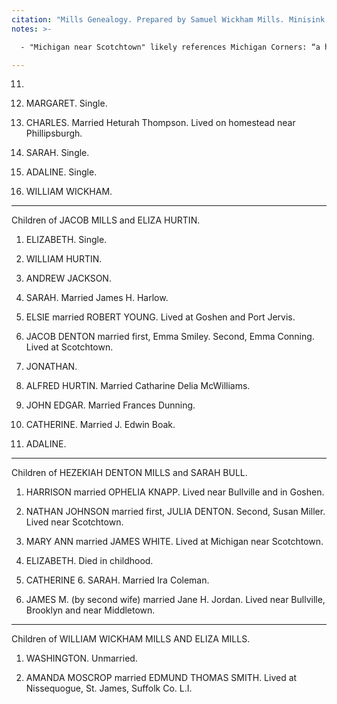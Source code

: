 ```yaml
---
citation: "Mills Genealogy. Prepared by Samuel Wickham Mills. Minisink Valley Historical Society, Port Jervis NY, p11. Used with permission." 
notes: >-

  - "Michigan near Scotchtown" likely references Michigan Corners: “a hamlet near Scotchtown east of Middletown, Orange County, New York, United States, located at the corner of New York State Route 211 and Goshen Turnpike. There is no sign marking Michigan Corners, although it does appear on local maps”. (From [Wikipedia]().) 

---
```

11.

1. MARGARET. Single.

2. CHARLES. Married Heturah Thompson. Lived on homestead near Phillipsburgh.

3. SARAH. Single.

4. ADALINE. Single.

5. WILLIAM WICKHAM.

-----

Children of JACOB MILLS and ELIZA HURTIN.

1. ELIZABETH. Single.

2. WILLIAM HURTIN.

3. ANDREW JACKSON.

4. SARAH. Married James H. Harlow.

5. ELSIE married ROBERT YOUNG. Lived at Goshen and Port Jervis.

6. JACOB DENTON married first, Emma Smiley. Second, Emma Conning. Lived at Scotchtown.

7. JONATHAN.

8. ALFRED HURTIN. Married Catharine Delia McWilliams.

9. JOHN EDGAR. Married Frances Dunning.

10. CATHERINE. Married J. Edwin Boak.

11. ADALINE.

-----

Children of HEZEKIAH DENTON MILLS and SARAH BULL.

1. HARRISON married OPHELIA KNAPP. Lived near Bullville and in Goshen.

2. NATHAN JOHNSON married first, JULIA DENTON. Second, Susan Miller. Lived near Scotchtown.

3. MARY ANN married JAMES WHITE. Lived at Michigan near Scotchtown.

4. ELIZABETH. Died in childhood.

5. CATHERINE 6. SARAH. Married Ira Coleman.

7. JAMES M. (by second wife) married Jane H. Jordan. Lived near Bullville, Brooklyn and near Middletown.

-----

Children of WILLIAM WICKHAM MILLS AND ELIZA MILLS.

1. WASHINGTON. Unmarried.

2. AMANDA MOSCROP married EDMUND THOMAS SMITH. Lived at Nissequogue, St. James, Suffolk Co. L.I.

